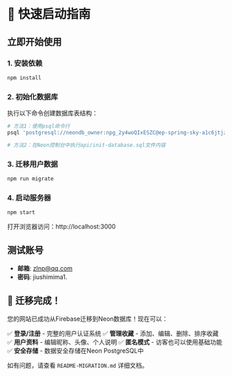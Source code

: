 # 🚀 快速启动指南

## 立即开始使用

### 1. 安装依赖
```bash
npm install
```

### 2. 初始化数据库
执行以下命令创建数据库表结构：
```bash
# 方法1：使用psql命令行
psql 'postgresql://neondb_owner:npg_2y4woQIxESZC@ep-spring-sky-a1c6jtjz-pooler.ap-southeast-1.aws.neon.tech/neondb?sslmode=require&channel_binding=require' -f api/init-database.sql

# 方法2：在Neon控制台中执行api/init-database.sql文件内容
```

### 3. 迁移用户数据
```bash
npm run migrate
```

### 4. 启动服务器
```bash
npm start
```

打开浏览器访问：http://localhost:3000

## 测试账号
- **邮箱**: zlnp@qq.com
- **密码**: jiushimima1.

## 🎉 迁移完成！

您的网站已成功从Firebase迁移到Neon数据库！现在可以：

✅ **登录/注册** - 完整的用户认证系统
✅ **管理收藏** - 添加、编辑、删除、排序收藏
✅ **用户资料** - 编辑昵称、头像、个人说明
✅ **匿名模式** - 访客也可以使用基础功能
✅ **安全存储** - 数据安全存储在Neon PostgreSQL中

如有问题，请查看 `README-MIGRATION.md` 详细文档。